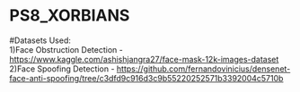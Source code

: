 # PS8_XORBIANS

#Datasets Used:<br />
1)Face Obstruction Detection - https://www.kaggle.com/ashishjangra27/face-mask-12k-images-dataset
2)Face Spoofing Detection - https://github.com/fernandovinicius/densenet-face-anti-spoofing/tree/c3dfd9c916d3c9b55220252571b3392004c5710b
